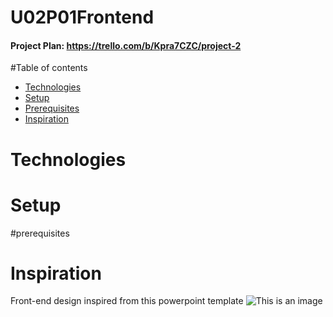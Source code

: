 # U02P01Frontend
#### Project Plan: https://trello.com/b/Kpra7CZC/project-2


#Table of contents
* [Technologies](#technologies)
* [Setup](#setup)
* [Prerequisites](#prerequisites)
* [Inspiration](#inspiration)

# Technologies


# Setup

#prerequisites


# Inspiration
Front-end design inspired from this powerpoint template
![This is an image](https://elements-preview-images-0.imgix.net/4714da26-3c4d-4fba-80aa-96bb947de5c8?auto=compress%2Cformat&fit=max&w=2740&s=a6eb70218869fc4b07fffcf3c93cede5)
